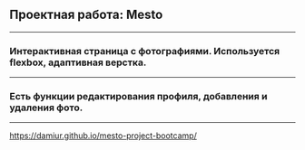 ## Проектная работа: Mesto
---- 
### Интерактивная страница с фотографиями. Используется flexbox, адаптивная верстка. 
----
### Есть функции редактирования профиля, добавления и удаления фото.
-----
https://damiur.github.io/mesto-project-bootcamp/


 


